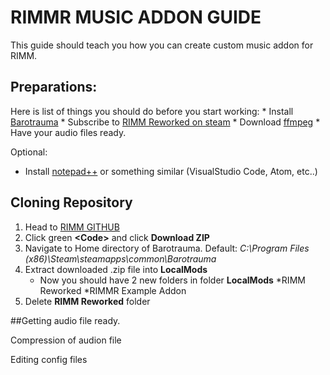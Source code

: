 # RIMMR MUSIC ADDON GUIDE

This guide should teach you how you can create custom music addon for RIMM.

## Preparations:
Here is list of things you should do before you start working:
    * Install [Barotrauma](https://store.steampowered.com/app/602960/Barotrauma/)
    * Subscribe to [RIMM Reworked on steam](https://steamcommunity.com/sharedfiles/filedetails/?id=2728646394)
    * Download [ffmpeg](https://ffmpeg.org/)
    * Have your audio files ready.

Optional:
   * Install [notepad++](https://notepad-plus-plus.org/) or something similar (VisualStudio Code, Atom, etc..)

## Cloning Repository
1. Head to [RIMM GITHUB](https://github.com/Mylapqn/RIMM/tree/main)
2. Click green **\<Code\>** and click **Download ZIP**
3. Navigate to Home directory of Barotrauma. Default: _C:\Program Files (x86)\Steam\steamapps\common\Barotrauma_
4. Extract downloaded .zip file into **LocalMods**
    - Now you should have 2 new folders in folder **LocalMods**
        *RIMM Reworked
        *RIMMR Example Addon
5. Delete **RIMM Reworked** folder

##Getting audio file ready.

Compression of audion file

Editing config files